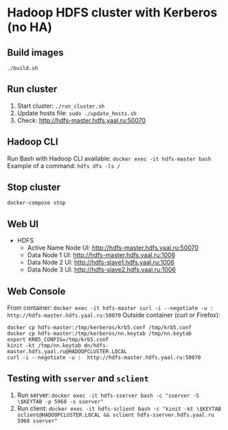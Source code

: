 # Hadoop HDFS cluster with Kerberos (no HA)

## Build images

`./build.sh`

## Run cluster

1. Start cluster: `./run_cluster.sh`
2. Update hosts file: `sudo ./update_hosts.sh`
3. Check: http://hdfs-master.hdfs.yaal.ru:50070

## Hadoop CLI

Run Bash with Hadoop CLI available: `docker exec -it hdfs-master bash`  
Example of a command: `hdfs dfs -ls /`

## Stop cluster

`docker-compose stop`

## Web UI

- HDFS
    - Active Name Node UI: http://hdfs-master.hdfs.yaal.ru:50070
    - Data Node 1 UI: http://hdfs-master.hdfs.yaal.ru:1006
    - Data Node 2 UI: http://hdfs-slave1.hdfs.yaal.ru:1006
    - Data Node 3 UI: http://hdfs-slave2.hdfs.yaal.ru:1006

## Web Console
From container:
`docker exec -it hdfs-master curl -i --negotiate -u :  http://hdfs-master.hdfs.yaal.ru:50070`
Outside container (curl or Firefox):
```
docker cp hdfs-master:/tmp/kerberos/krb5.conf /tmp/krb5.conf
docker cp hdfs-master:/tmp/kerberos/nn.keytab /tmp/nn.keytab
export KRB5_CONFIG=/tmp/krb5.conf
kinit -kt /tmp/nn.keytab dn/hdfs-master.hdfs.yaal.ru@HADOOPCLUSTER.LOCAL
curl -i --negotiate -u :  http://hdfs-master.hdfs.yaal.ru:50070
```

## Testing with `sserver` and `sclient`

1. Run server: `docker exec -it hdfs-sserver bash -c "sserver -S \$KEYTAB -p 5968 -s sserver"`
2. Run client:
   `docker exec -it hdfs-sclient bash -c "kinit -kt \$KEYTAB sclient@HADOOPCLUSTER.LOCAL && sclient hdfs-sserver.hdfs.yaal.ru 5968 sserver"`